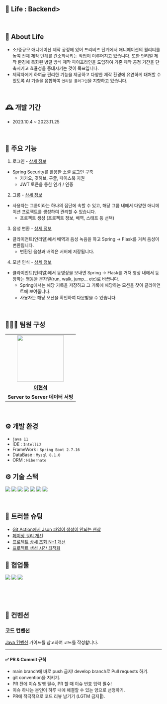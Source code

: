 ## 💚 Life : Backend>

<br>

## 🤔 About Life
- 소/중규모 애니메이션 제작 공정에 있어 프리비즈 단계에서 애니메이션의 퀄리티를 높여 전체 제작 단계를 간소화시키는 작업이 이루어지고 있습니다. 또한 언리얼 제작 환경에 특화된 병렬 방식 제작 파이프라인을 도입하여 기존 제작 공정 기간을 단축시키고 효율성을 증대시키는 것이 목표입니다.
- 제작자에게 하여금 편리한 기능을 제공하고 다양한 제작 환경에 유연하게 대처할 수 있도록 AI 기술을 융합하여 `언리얼 플러그인`을 지향하고 있습니다.

<br>

## 🕰️ 개발 기간
- 2023.10.4 ~ 2023.11.25

<br>

## 📌 주요 기능

1. 로그인 - [상세 정보](https://github.com/MTVS-Post-Production/BackEnd/wiki/Login)
- Spring Security를 활용한 소셜 로그인 구축
  - 카카오, 깃허브, 구글, 페이스북 지원
  - JWT 토큰을 통한 인가 / 인증

2. 그룹 - [상세 정보](https://github.com/MTVS-Post-Production/BackEnd/wiki/%EA%B8%B0%EB%8A%A5-%EC%86%8C%EA%B0%9C-%E2%80%90-Group)
- 사용자는 그룹이라는 하나의 집단에 속할 수 있고, 해당 그룹 내에서 다양한 애니메이션 프로젝트를 생성하여 관리할 수 있습니다.
  - 프로젝트 생성 (프로젝트 정보, 배역, 스태프 등 선택)

3. 음성 변환 - [상세 정보](https://github.com/MTVS-Post-Production/BackEnd/wiki/%EA%B8%B0%EB%8A%A5-%EC%86%8C%EA%B0%9C-%E2%80%90-Voice)
- 클라이언트(언리얼)에서 배역과 음성 녹음을 하고 Spring -> Flask를 거쳐 음성이 변환됩니다.
  - 변환된 음성과 배역은 서버에 저장됩니다.

4. 모션 인식 - [상세 정보](https://github.com/MTVS-Post-Production/BackEnd/wiki/%EA%B8%B0%EB%8A%A5-%EC%86%8C%EA%B0%9C-%E2%80%90-Motion)
- 클라이언트(언리얼)에서 동영상을 보내면 Spring -> Flask를 거쳐 영상 내에서 등장하는 행동을 문자열(run, walk, jump... etc)로 바꿉니다.
  - Spring에서는 해당 기록을 저장하고 그 기록에 해당하는 모션을 찾아 클라이언트에 보여줍니다.
  - 사용자는 해당 모션을 확인하여 다운받을 수 있습니다.

<br>

## 🧑‍🤝‍🧑 팀원 구성
<table>
  <tr>
    <td align="center"><a href="https://github.com/bbbbooo"><img src="https://avatars.githubusercontent.com/bbbbooo" width="150px;" alt="">
  </tr>
  <tr>
    <td align="center"><a href="https://github.com/bbbbooo"><b>이현석</b></td>
  </tr>
    <tr>
    <td align="center"><strong>Server to Server 데이터 서빙</strong></td>
  </tr>
</table>

<br>

## ⚙️ 개발 환경
- `java 11`
- IDE : `IntelliJ`
- FrameWork : `Spring Boot 2.7.16`
- DataBase : `Mysql 8.1.0`
- ORM : `Hibernate`

## ⚙️ 기술 스택
<img src="https://img.shields.io/badge/spring-6DB33F?style=for-the-badge&logo=spring&logoColor=white"> <img src="https://img.shields.io/badge/Spring Security-6DB33F?style=for-the-badge&logo=Spring Security&logoColor=white"> <img src="https://img.shields.io/badge/Spring WebClient-6DB33F?style=for-the-badge&logo=Spring WebClient&logoColor=white"> <img src="https://img.shields.io/badge/ThymeLeaf-114d15?style=for-the-badge&logo=ThymeLeaf&logoColor=white"> <img src="https://img.shields.io/badge/JPA-6DB33F?style=for-the-badge&logo=JPA&logoColor=white"> <img src="https://img.shields.io/badge/Mysql-3085c9?style=for-the-badge&logo=Mysql&logoColor=white"> <img src="https://img.shields.io/badge/Google Cloud-3075c9?style=for-the-badge&logo=Google Cloud&logoColor=white">

<br>

## 🔫 트러블 슈팅
- [Git Action에서 Json 파일이 생성이 안되는 현상](https://velog.io/@bbbbooo/Git-Action-Json-%EC%83%9D%EC%84%B1)
- [페이징 쿼리 개선](https://velog.io/@bbbbooo/%ED%8E%98%EC%9D%B4%EC%A7%95-%EC%BF%BC%EB%A6%AC-%EC%B5%9C%EC%A0%81%ED%99%94)
- [프로젝트 상세 조회 N+1 개선]()
- [프로젝트 생성 시간 최적화]()

## 🤝 협업툴
<img src="https://img.shields.io/badge/GitHub-181717?style=for-the-badge&logo=GitHub&logoColor=white"/> <img src="https://img.shields.io/badge/Notion-000000?style=for-the-badge&logo=Notion&logoColor=white"/> <img src="https://img.shields.io/badge/Miro-F7DF1E?style=for-the-badge&logo=Miro&logoColor=black"/>

<br>
<br>
<br>


## 🤝 컨벤션

### 코드 컨벤션

[Java 컨벤션](https://github.com/woowacourse/woowacourse-docs/tree/main/styleguide/java) 가이드를 참고하여 코드를 작성합니다.


---------------------------------------------------


#### ✅ **PR & Commit 규칙**

- main branch에 바로 push 금지! develop branch로 Pull requests 하기.
- git convention을 지키기.
- PR 전에 이슈 발행 필수, PR 할 때 이슈 번호 입력 필수!
- 이슈 하나는 본인이 하루 내에 해결할 수 있는 양으로 선정하기.
- PR에 적극적으로 코드 리뷰 남기기 (LGTM 금지🙅).
